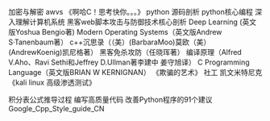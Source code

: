 加密与解密
awvs
《啊哈C！思考快你。。。》
python 源码剖析
python核心编程
深入理解计算机系统
黑客web脚本攻击与防御技术核心剖析
Deep Learning (英文版Yoshua Bengio著)
Modern Operating Systems（英文版Andrew S·Tanenbaum著）
c++沉思录（（美）(BarbaraMoo)莫欧（美）(AndrewKoenig)凯尼格著）
黑客免杀攻防（任晓珲著）
编译原理（Alfred V.Aho、Ravi Sethi和Jeffrey D.Ullman著李建中 姜守旭译）
C Programming Language（英文版BRIAN W KERNIGNAN）
《欺骗的艺术》 社工 凯文米特尼克
《kali linux 高级渗透测试》


积分表公式推导过程
编写高质量代码 改善Python程序的91个建议
Google_Cpp_Style_guide_CN